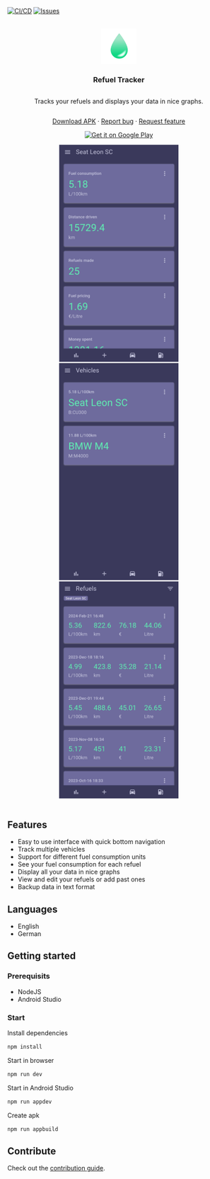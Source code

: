 [![CI/CD][ci-img]][ci-url]
[![Issues][issue-img]][issue-url]

<br />

<div align="center" class="center">
  <a href="https://github.com/MatiasG19/refuel-tracker">
    <img src=".icons/icon.png" alt="Logo" width="80" height="80">
  </a>
</div>

<h3 align="center" class="center">Refuel Tracker</h3>

<div align="center" class="center">
  <p>Tracks your refuels and displays your data in nice graphs.</p>
</div>

<div align="center" class="center">
  <p>
    <a href="https://github.com/MatiasG19/refuel-tracker/releases">Download APK</a>
    ·
    <a href="https://github.com/MatiasG19/refuel-tracker/issues">Report bug</a>
    ·
    <a href="https://github.com/MatiasG19/refuel-tracker/issues">Request feature</a>
  </p>
</div>

<div align="center" class="center">
  <a href='https://play.google.com/store/apps/details?id=capacitor.quasar.refueltracker&pcampaignid=pcampaignidMKT-Other-global-all-co-prtnr-py-PartBadge-Mar2515-1'><img  width="161" height="63" alt='Get it on Google Play' src='https://play.google.com/intl/en_us/badges/static/images/badges/en_badge_web_generic.png'/></a>
</div>

<div align="center" class="center">
 <p>
    <img src=".screenshots/MainPage.png" alt="Logo" width="270" height="490">
    <img src=".screenshots/Vehicles.png" alt="Logo" width="270" height="490">
    <img src=".screenshots/Refuels.png" alt="Logo" width="270" height="490">
  </p>
</div>

## Features

- Easy to use interface with quick bottom navigation
- Track multiple vehicles
- Support for different fuel consumption units
- See your fuel consumption for each refuel
- Display all your data in nice graphs
- View and edit your refuels or add past ones
- Backup data in text format

## Languages

- English
- German

## Getting started

### Prerequisits

- NodeJS
- Android Studio

### Start

Install dependencies

```bash
npm install
```

Start in browser

```bash
npm run dev
```

Start in Android Studio

```bash
npm run appdev
```

Create apk

```bash
npm run appbuild
```

## Contribute

Check out the [contribution guide](.docs/Contribute.md).

[ci-img]: https://github.com/MatiasG19/refuel-tracker/actions/workflows/cicd.yml/badge.svg?branch=main
[ci-url]: https://github.com/MatiasG19/refuel-tracker/actions/workflows/cicd.yml
[issue-img]: https://img.shields.io/github/issues/MatiasG19/refuel-tracker
[issue-url]: https://github.com/MatiasG19/refuel-tracker/issues


<style>
.center
{
  display: flex;
  justify-content: center;
  align-items: center;
}
</style>
